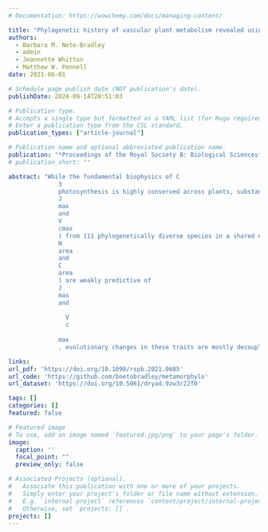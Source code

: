 ```yaml
---
# Documentation: https://wowchemy.com/docs/managing-content/

title: "Phylogenetic history of vascular plant metabolism revealed using a macroevolutionary common garden"
authors: 
  - Barbara M. Neto-Bradley
  - admin
  - Jeannette Whitton
  - Matthew W. Pennell
date: 2021-06-01

# Schedule page publish date (NOT publication's date).
publishDate: 2024-09-14T20:51:03

# Publication type.
# Accepts a single type but formatted as a YAML list (for Hugo requirements).
# Enter a publication type from the CSL standard.
publication_types: ["article-journal"]

# Publication name and optional abbreviated publication name.
publication: "*Proceedings of the Royal Society B: Biological Sciences*"
# publication_short: ""

abstract: "While the fundamental biophysics of C
              3
              photosynthesis is highly conserved across plants, substantial leaf structural and enzymatic variation translates into variability in rates of carbon assimilation. Although this variation is well documented, it remains poorly understood how photosynthetic rates evolve, and whether macroevolutionary changes are related to the evolution of leaf morphology and biochemistry. A substantial challenge in large-scale comparative studies is disentangling evolutionary adaptation from environmental acclimation. We overcome this by using a ‘macroevolutionary common garden’ approach in which we measured metabolic traits (
              J
              max
              and
              V
              cmax
              ) from 111 phylogenetically diverse species in a shared environment. We find substantial phylogenetic signal in these traits at moderate phylogenetic timescales, but this signal dissipates quickly at deeper scales. Morphological traits exhibit phylogenetic signal over much deeper timescales, suggesting that these are less evolutionarily constrained than metabolic traits. Furthermore, while morphological and biochemical traits (LMA,
              N
              area
              and
              C
              area
              ) are weakly predictive of
              J
              max
              and
              
                V
                c
              
              max
              , evolutionary changes in these traits are mostly decoupled from changes in metabolic traits. This lack of tight evolutionary coupling implies that it may be incorrect to use changes in these functional traits in response to global change to infer that photosynthetic strategy is also evolving."

links:
url_pdf: 'https://doi.org/10.1098/rspb.2021.0605'
url_code: 'https://github.com/bnetobradley/metamorphylo'
url_dataset: 'https://doi.org/10.5061/dryad.9zw3r22f0'

tags: []
categories: []
featured: false

# Featured image
# To use, add an image named `featured.jpg/png` to your page's folder. 
image:
  caption: ''
  focal_point: ""
  preview_only: false

# Associated Projects (optional).
#   Associate this publication with one or more of your projects.
#   Simply enter your project's folder or file name without extension.
#   E.g. `internal-project` references `content/project/internal-project/index.md`.
#   Otherwise, set `projects: []`.
projects: []
---
```

